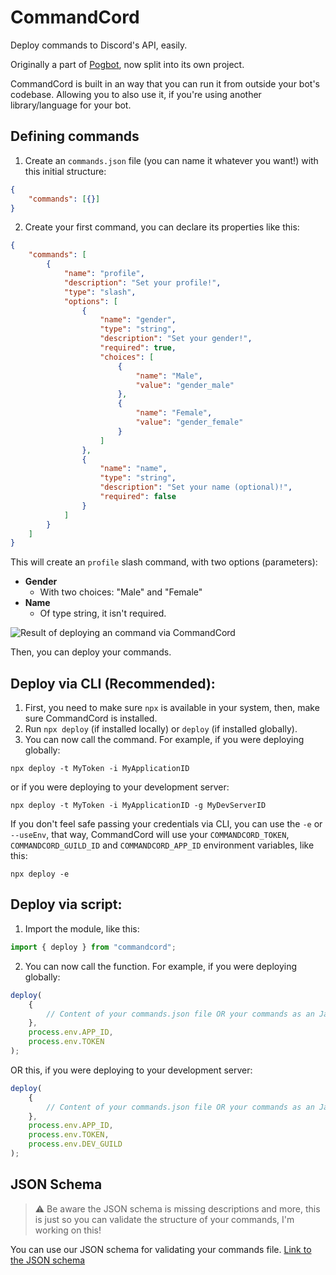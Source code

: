 # CommandCord

Deploy commands to Discord's API, easily.

Originally a part of [Pogbot](https://github.com/GNosii/Pogbot), now split into its own project.

CommandCord is built in an way that you can run it from outside your bot's codebase. Allowing you to also use it, if you're using another library/language for your bot.

## Defining commands

1. Create an `commands.json` file (you can name it whatever you want!) with this initial structure:

```json
{
	"commands": [{}]
}
```

2. Create your first command, you can declare its properties like this:

```json
{
	"commands": [
		{
			"name": "profile",
			"description": "Set your profile!",
			"type": "slash",
			"options": [
				{
					"name": "gender",
					"type": "string",
					"description": "Set your gender!",
					"required": true,
					"choices": [
						{
							"name": "Male",
							"value": "gender_male"
						},
						{
							"name": "Female",
							"value": "gender_female"
						}
					]
				},
				{
					"name": "name",
					"type": "string",
					"description": "Set your name (optional)!",
					"required": false
				}
			]
		}
	]
}
```

This will create an `profile` slash command, with two options (parameters):

- **Gender**
  - With two choices: "Male" and "Female"
- **Name**
  - Of type string, it isn't required.

![Result of deploying an command via CommandCord](https://i.imgur.com/r0n5q8K.png)

Then, you can deploy your commands.

## Deploy via CLI (Recommended):

1. First, you need to make sure `npx` is available in your system, then, make sure CommandCord is installed.
2. Run `npx deploy` (if installed locally) or `deploy` (if installed globally).
3. You can now call the command. For example, if you were deploying globally:

`npx deploy -t MyToken -i MyApplicationID`

or if you were deploying to your development server:

`npx deploy -t MyToken -i MyApplicationID -g MyDevServerID`

If you don't feel safe passing your credentials via CLI, you can use the `-e` or `--useEnv`, that way, CommandCord will use your `COMMANDCORD_TOKEN`, `COMMANDCORD_GUILD_ID` and `COMMANDCORD_APP_ID` environment variables, like this:

`npx deploy -e`

## Deploy via script:

1. Import the module, like this:

```js
import { deploy } from "commandcord";
```

2. You can now call the function. For example, if you were deploying globally:

```js
deploy(
	{
		// Content of your commands.json file OR your commands as an JavaScript object.
	},
	process.env.APP_ID,
	process.env.TOKEN
);
```

OR this, if you were deploying to your development server:

```js
deploy(
	{
		// Content of your commands.json file OR your commands as an JavaScript object.
	},
	process.env.APP_ID,
	process.env.TOKEN,
	process.env.DEV_GUILD
);
```

## JSON Schema

> ⚠️ Be aware the JSON schema is missing descriptions and more, this is just so you can validate the structure of your commands, I'm working on this!

You can use our JSON schema for validating your commands file.
[Link to the JSON schema](https://raw.githubusercontent.com/GNosii/CommandCord/master/schema/commands.schema.json)
